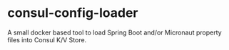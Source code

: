 # consul-config-loader
A small docker based tool to load Spring Boot and/or Micronaut property files into Consul K/V Store.
